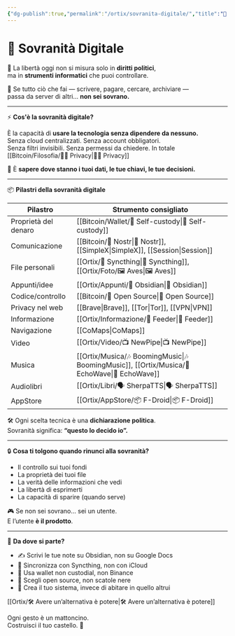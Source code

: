 ```yaml
---
{"dg-publish":true,"permalink":"/ortix/sovranita-digitale/","title":"🧭 Sovranità Digitale: il controllo inizia da te","tags":["SovranitàDigitale","Libertà","OpenSource","Privacy","Bitcoin","SelfCustody"]}
---
```



# 🧭 Sovranità Digitale

🧠 La libertà oggi non si misura solo in **diritti politici**,  
ma in **strumenti informatici** che puoi controllare.

📱 Se tutto ciò che fai — scrivere, pagare, cercare, archiviare —  
passa da server di altri… **non sei sovrano.**

---

⚡ **Cos'è la sovranità digitale?**

È la capacità di **usare la tecnologia senza dipendere da nessuno.**  
Senza cloud centralizzati. Senza account obbligatori.  
Senza filtri invisibili. Senza permessi da chiedere. In totale [[Bitcoin/Filosofia/🕵️‍♂️ Privacy\|🕵️‍♂️ Privacy]]

🎯 È **sapere dove stanno i tuoi dati, le tue chiavi, le tue decisioni.**

---

📦 **Pilastri della sovranità digitale**

| Pilastro             | Strumento consigliato                  |
| -------------------- | -------------------------------------- |
| Proprietà del denaro | [[Bitcoin/Wallet/🔐 Self-custody\|🔐 Self-custody]]                    |
| Comunicazione        | [[Bitcoin/📡 Nostr\|📡 Nostr]], [[SimpleX\|SimpleX]], [[Session\|Session]] |
| File personali       | [[Ortix/🔄 Syncthing\|🔄 Syncthing]], [[Ortix/Foto/🖼️ Aves\|🖼️ Aves]]         |
| Appunti/idee         | [[Ortix/Appunti/🔄 Obsidian\|🔄 Obsidian]]                        |
| Codice/controllo     | [[Bitcoin/🧬 Open Source\|🧬 Open Source]]                     |
| Privacy nel web      | [[Brave\|Brave]], [[Tor\|Tor]], [[VPN\|VPN]]            |
| Informazione         | [[Ortix/Informazione/📰 Feeder\|📰 Feeder]]                          |
| Navigazione          | [[CoMaps\|CoMaps]]                             |
| Video                | [[Ortix/Video/📺 NewPipe\|📺 NewPipe]]                         |
| Musica               | [[Ortix/Musica/🎶 BoomingMusic\|🎶 BoomingMusic]], [[Ortix/Musica/🎵 EchoWave\|🎵 EchoWave]]        |
| Audiolibri           | [[Ortix/Libri/🗣️ SherpaTTS\|🗣️ SherpaTTS]]                      |
| AppStore             | [[Ortix/AppStore/📦 F-Droid\|📦 F-Droid]]                         |

🛠️ Ogni scelta tecnica è una **dichiarazione politica**.  
Sovranità significa: **“questo lo decido io”.**

---

🔒 **Cosa ti tolgono quando rinunci alla sovranità?**

- Il controllo sui tuoi fondi  
- La proprietà dei tuoi file  
- La verità delle informazioni che vedi  
- La libertà di esprimerti  
- La capacità di sparire (quando serve)

🎮 Se non sei sovrano… sei un utente.  
E l’utente **è il prodotto**.

---

🧱 **Da dove si parte?**

- ✍️ Scrivi le tue note su Obsidian, non su Google Docs  
- 💾 Sincronizza con Syncthing, non con iCloud  
- 🔐 Usa wallet non custodial, non Binance  
- 🧬 Scegli open source, non scatole nere  
- 🧠 Crea il tuo sistema, invece di abitare in quello altrui

[[Ortix/🛠️ Avere un’alternativa è potere\|🛠️ Avere un’alternativa è potere]]

Ogni gesto è un mattoncino.  
Costruisci il tuo castello. 🏰



